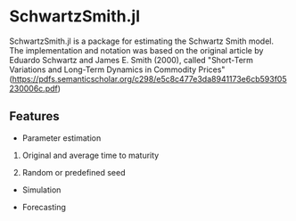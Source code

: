 # SchwartzSmith.jl
SchwartzSmith.jl is a package for estimating the Schwartz Smith model.\
The implementation and notation was based on the original article by Eduardo Schwartz and James E. Smith (2000), called "Short-Term Variations and Long-Term Dynamics in Commodity Prices" (https://pdfs.semanticscholar.org/c298/e5c8c477e3da8941173e6cb593f05230006c.pdf)

## Features

* Parameter estimation
1. Original and average time to maturity

2. Random or predefined seed

* Simulation

* Forecasting
